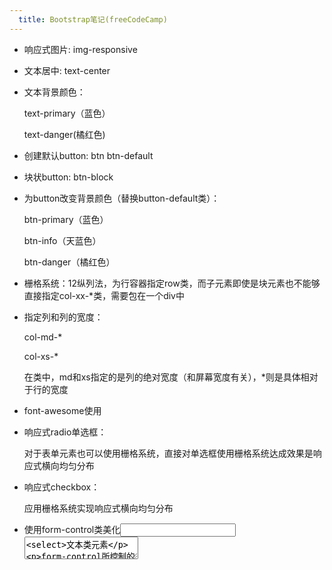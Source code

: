 ```yaml
---
  title: Bootstrap笔记(freeCodeCamp)
---
```

- 响应式图片: img-responsive

- 文本居中: text-center

- 文本背景颜色：

  text-primary（蓝色）

  text-danger(橘红色)

- 创建默认button: btn btn-default 

- 块状button: btn-block

- 为button改变背景颜色（替换button-default类）：

  btn-primary（蓝色）

  btn-info（天蓝色）

  btn-danger（橘红色）

- 栅格系统：12纵列法，为行容器指定row类，而子元素即使是块元素也不能够直接指定col-xx-*类，需要包在一个div中

- 指定列和列的宽度：

  col-md-*

  col-xs-*

  在类中，md和xs指定的是列的绝对宽度（和屏幕宽度有关），*则是具体相对于行的宽度

- font-awesome使用

- 响应式radio单选框：

  对于表单元素也可以使用栅格系统，直接对单选框使用栅格系统达成效果是响应式横向均匀分布

- 响应式checkbox：

  应用栅格系统实现响应式横向均匀分布

- 使用form-control类美化<input><textarea><select>文本类元素

  form-control所控制的类宽度为100%

- 利用栅格系统将form元素放置在一排，可结合form-control类使用

- 保证页面移动端响应式：container-fluid容器

- 为栅格中的列创建阴影区（视觉上有一定深度）

### 总结
  freeCodeCamp上bootstrap章节包含的内容主要是4部分：
  栅格系统
  对表单元素的处理（form-control和栅格系统结合
  button元素创建
  图片文本相应格式（响应式图片和文本对齐方式，文本颜色等
  